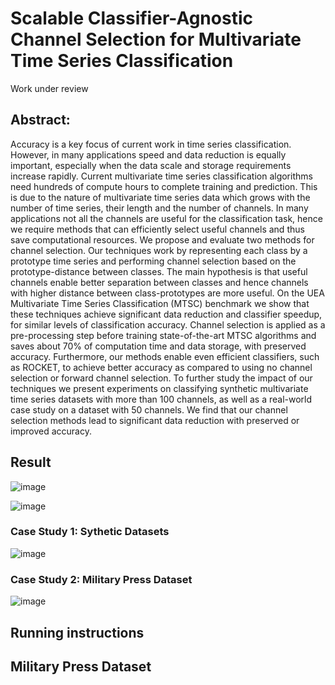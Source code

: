 # Scalable Classifier-Agnostic Channel Selection for Multivariate Time Series Classification

Work under review

## Abstract:

Accuracy is a key focus of current work in time series classification. However, in many applications speed and data reduction is equally important, especially when the data scale and storage requirements increase rapidly.
Current multivariate time series classification algorithms need hundreds of compute hours to complete training and prediction. This is due to the nature of  multivariate time series data which grows with 
 the number of time series, their length and the number of channels. In many applications not all the channels are useful for the classification task, hence we require methods that can efficiently select useful channels and thus save computational resources.
We propose and evaluate two methods for channel selection. Our techniques work by representing each class by a prototype time series and performing channel selection based on the prototype-distance between classes. The main hypothesis is that useful channels enable better separation between classes and hence channels with higher distance between class-prototypes are more useful.
On the UEA Multivariate Time Series Classification (MTSC) benchmark we show that these techniques achieve significant data reduction and classifier speedup, for similar levels of classification accuracy.
Channel selection is applied as a pre-processing step before training state-of-the-art MTSC algorithms and saves about 70\% of computation time and data storage, with preserved accuracy. Furthermore, our methods enable even efficient classifiers, such as ROCKET, to achieve better accuracy as compared to using no channel selection or forward channel selection. To further study the impact of our techniques  we present experiments on classifying  synthetic multivariate time series datasets with more than 100 channels, as well as a real-world case study on a dataset with 50 channels. We find that our channel selection methods lead to significant data reduction with preserved or improved accuracy.

## Result

![image](https://user-images.githubusercontent.com/20501023/153868742-96cc584d-3121-4f77-9312-d826f7d860a6.png)


![image](https://user-images.githubusercontent.com/20501023/153868786-762a0a32-15f6-448b-8180-fd5daec28d7e.png)

### Case Study 1: Sythetic Datasets

![image](https://user-images.githubusercontent.com/20501023/153869395-ef01346b-7496-4063-9626-070b95c4b004.png)

### Case Study 2: Military Press Dataset
![image](https://user-images.githubusercontent.com/20501023/153869615-bb7c2b0b-989c-42c7-95f6-171c960f3d40.png)


## Running instructions
## Military Press Dataset
